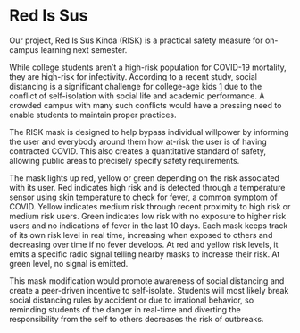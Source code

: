 # Red Is Sus

Our project, Red Is Sus Kinda (RISK) is a practical safety measure for on-campus learning next semester.

While college students aren’t a high-risk population for COVID-19 mortality, they are high-risk for infectivity.  According to a recent study, social distancing is a significant challenge for college-age kids [1] due to the conflict of self-isolation with social life and academic performance. A crowded campus with many such conflicts would have a pressing need to enable students to maintain proper practices.

The RISK mask is designed to help bypass individual willpower by informing the user and everybody around them how at-risk the user is of having contracted COVID. This also creates a quantitative standard of safety, allowing public areas to precisely specify safety requirements.

The mask lights up red, yellow or green depending on the risk associated with its user. Red indicates high risk and is detected through a temperature sensor using skin temperature to check for fever, a common symptom of COVID. Yellow indicates medium risk through recent proximity to high risk or medium risk users. Green indicates low risk with no exposure to higher risk users and no indications of fever in the last 10 days. Each mask keeps track of its own risk level in real time, increasing when exposed to others and decreasing over time if no fever develops. At red and yellow risk levels, it emits a specific radio signal telling nearby masks to increase their risk. At green level, no signal is emitted. 

This mask modification would promote awareness of social distancing and create a peer-driven incentive to self-isolate. Students will most likely break social distancing rules by accident or due to irrational behavior, so reminding students of the danger in real-time and diverting the responsibility from the self to others decreases the risk of outbreaks.


[1]: https://pubmed.ncbi.nlm.nih.gov/28150391/ 

